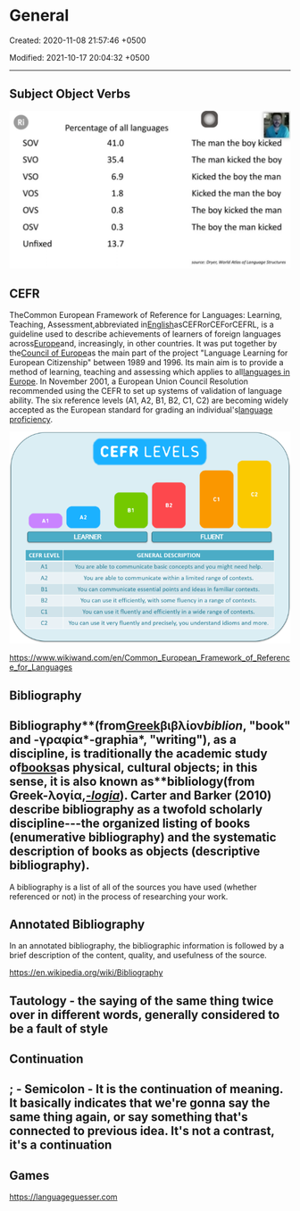 # General

Created: 2020-11-08 21:57:46 +0500

Modified: 2021-10-17 20:04:32 +0500

---

## Subject Object Verbs

![image](media/General-image1.png)

## CEFR

TheCommon European Framework of Reference for Languages: Learning, Teaching, Assessment,abbreviated in[English](https://www.wikiwand.com/en/English_language)asCEFRorCEForCEFRL, is a guideline used to describe achievements of learners of foreign languages across[Europe](https://www.wikiwand.com/en/Europe)and, increasingly, in other countries. It was put together by the[Council of Europe](https://www.wikiwand.com/en/Council_of_Europe)as the main part of the project "Language Learning for European Citizenship" between 1989 and 1996. Its main aim is to provide a method of learning, teaching and assessing which applies to all[languages in Europe](https://www.wikiwand.com/en/Languages_of_Europe). In November 2001, a European Union Council Resolution recommended using the CEFR to set up systems of validation of language ability. The six reference levels (A1, A2, B1, B2, C1, C2) are becoming widely accepted as the European standard for grading an individual's[language proficiency](https://www.wikiwand.com/en/Language_proficiency).

![image](media/General-image2.png)

<https://www.wikiwand.com/en/Common_European_Framework_of_Reference_for_Languages>

## Bibliography

## Bibliography**(from[Greek](https://en.wikipedia.org/wiki/Ancient_Greek)βιβλίον*biblion*, "book" and -γραφία*-graphia*, "writing"), as a discipline, is traditionally the academic study of[books](https://en.wikipedia.org/wiki/Book)as physical, cultural objects; in this sense, it is also known as**bibliology(from Greek-λογία,[*-logia*](https://en.wikipedia.org/wiki/-logy)). Carter and Barker (2010) describe bibliography as a twofold scholarly discipline---the organized listing of books (enumerative bibliography) and the systematic description of books as objects (descriptive bibliography).

A bibliography is a list of all of the sources you have used (whether referenced or not) in the process of researching your work.

## Annotated Bibliography

In an annotated bibliography, the bibliographic information is followed by a brief description of the content, quality, and usefulness of the source.

<https://en.wikipedia.org/wiki/Bibliography>

## Tautology - the saying of the same thing twice over in different words, generally considered to be a fault of style

## Continuation

## ; - Semicolon - It is the continuation of meaning. It basically indicates that we're gonna say the same thing again, or say something that's connected to previous idea. It's not a contrast, it's a continuation

## Games

<https://languageguesser.com>
